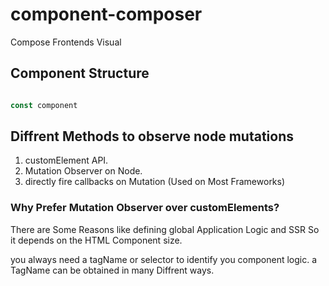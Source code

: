 # component-composer
Compose Frontends Visual 


## Component Structure

```js

const component

```

## Diffrent Methods to observe node mutations

1. customElement API.
2. Mutation Observer on Node.
3. directly fire callbacks on Mutation (Used on Most Frameworks)

### Why Prefer Mutation Observer over customElements?
There are Some Reasons like defining global Application Logic and SSR
So it depends on the HTML Component size.

you always need a tagName or selector to identify you component logic.
a TagName can be obtained in many Diffrent ways.
